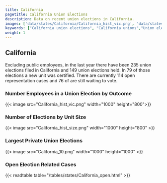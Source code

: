 ```yaml
---
title: California
pagetitle: California Union Elections
description: Data on recent union elections in California.
images: ['data/states/California/California_hist_vic.png', 'data/states/California/California_hist_size.png', 'data/states/California/California_10.png']
keywords: ["California union elections", "California unions","Union elections"]
weight: 1
---
```

##  California

Excluding public employees, in the last year there have been 235 union elections filed in California and 149 union elections held. In 79 of those elections a new unit was certified. There are currently 114 open representation cases and 76 of are still waiting to vote.

### Number Employees in a Union Election by Outcome
{{< image src="California_hist_vic.png" width="1000" height="800">}}

### Number of Elections by Unit Size
{{< image src="California_hist_size.png" width="1000" height="800" >}}

### Largest Private Union Elections
{{< image src="California_10.png" width="1000" height="1000"  >}}

### Open Election Related Cases
{{< readtable table="/tables/states/California_open.html" >}}

